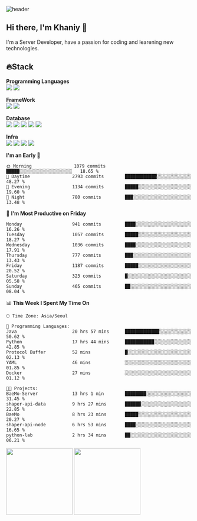 ![header](https://capsule-render.vercel.app/api?type=soft&text=Welcome!&color=auto&height=200&section=header&fontSize=70)

## Hi there, I'm Khaniy 👋
I'm a Server Developer, have a passion for coding and learening new technologies.
<!-- <br> 📫 Email : kangh1596@gmail.com 
<br> 📝 Blog  : khan03.tistory.com/
<br> <img src="https://img.shields.io/badge/Email-222222?style=for-the-badge&logo=Gmail&logoColor=white">
<br> <img src="https://img.shields.io/badge/Blog -222222?style=for-the-badge&logo=Tistory&logoColor=white">
[hank0302's Blog](https://khan03.tistory.com/)
-->
## 🔥Stack 

**Programming Languages** <br>
 <img src="https://img.shields.io/badge/JAVA-E6522C?style=for-the-badge&logo=Java&logoColor=white">
 <img src="https://img.shields.io/badge/Python-3776AB?style=for-the-badge&logo=python&logoColor=white">

**FrameWork** <br>
<img src="https://img.shields.io/badge/SpringBoot-6DB33F?style=for-the-badge&logo=SpringBoot&logoColor=white">
<img src="https://img.shields.io/badge/FastAPI-009688?style=for-the-badge&logo=FastAPI&logoColor=white">

**Database** <br>
<img src="https://img.shields.io/badge/MySQL-4479A1?style=for-the-badge&logo=MySQL&logoColor=white">
<img src="https://img.shields.io/badge/MariaDB-003545?style=for-the-badge&logo=MariaDB&logoColor=white">
<img src="https://img.shields.io/badge/MongoDB-47A248?style=for-the-badge&logo=MongoDB&logoColor=white">
<img src="https://img.shields.io/badge/Redis-DC382D?style=for-the-badge&logo=Redis&logoColor=white">
<img src="https://img.shields.io/badge/PostgreSQL-4169E1?style=for-the-badge&logo=PostgreSQL&logoColor=white">

**Infra** <br>
<img src="https://img.shields.io/badge/Docker-2496ED?style=for-the-badge&logo=Docker&logoColor=white">
<img src="https://img.shields.io/badge/Kubernetes-326CE5?style=for-the-badge&logo=Kubernetes&logoColor=white">
<img src="https://img.shields.io/badge/Prometheus-E6522C?style=for-the-badge&logo=prometheus&logoColor=white">
<img src="https://img.shields.io/badge/Grafana-F46800?style=for-the-badge&logo=grafana&logoColor=white">

<!--START_SECTION:waka-->
**I'm an Early 🐤** 

```text
🌞 Morning                1079 commits        █████░░░░░░░░░░░░░░░░░░░░   18.65 % 
🌆 Daytime                2793 commits        ████████████░░░░░░░░░░░░░   48.27 % 
🌃 Evening                1134 commits        █████░░░░░░░░░░░░░░░░░░░░   19.60 % 
🌙 Night                  780 commits         ███░░░░░░░░░░░░░░░░░░░░░░   13.48 % 
```
📅 **I'm Most Productive on Friday** 

```text
Monday                   941 commits         ████░░░░░░░░░░░░░░░░░░░░░   16.26 % 
Tuesday                  1057 commits        █████░░░░░░░░░░░░░░░░░░░░   18.27 % 
Wednesday                1036 commits        ████░░░░░░░░░░░░░░░░░░░░░   17.91 % 
Thursday                 777 commits         ███░░░░░░░░░░░░░░░░░░░░░░   13.43 % 
Friday                   1187 commits        █████░░░░░░░░░░░░░░░░░░░░   20.52 % 
Saturday                 323 commits         █░░░░░░░░░░░░░░░░░░░░░░░░   05.58 % 
Sunday                   465 commits         ██░░░░░░░░░░░░░░░░░░░░░░░   08.04 % 
```


📊 **This Week I Spent My Time On** 

```text
🕑︎ Time Zone: Asia/Seoul

💬 Programming Languages: 
Java                     20 hrs 57 mins      █████████████░░░░░░░░░░░░   50.62 % 
Python                   17 hrs 44 mins      ███████████░░░░░░░░░░░░░░   42.85 % 
Protocol Buffer          52 mins             █░░░░░░░░░░░░░░░░░░░░░░░░   02.13 % 
YAML                     46 mins             ░░░░░░░░░░░░░░░░░░░░░░░░░   01.85 % 
Docker                   27 mins             ░░░░░░░░░░░░░░░░░░░░░░░░░   01.12 % 

🐱‍💻 Projects: 
BaeMo-Server             13 hrs 1 min        ████████░░░░░░░░░░░░░░░░░   31.45 % 
shaper-api-data          9 hrs 27 mins       ██████░░░░░░░░░░░░░░░░░░░   22.85 % 
BaeMo                    8 hrs 23 mins       █████░░░░░░░░░░░░░░░░░░░░   20.27 % 
shaper-api-node          6 hrs 53 mins       ████░░░░░░░░░░░░░░░░░░░░░   16.65 % 
python-lab               2 hrs 34 mins       ██░░░░░░░░░░░░░░░░░░░░░░░   06.21 % 
```


<!--END_SECTION:waka-->
<p>
  <img height="180em" src="https://github-readme-stats-khaniys-projects.vercel.app/api?username=khaniy&show_icons=true&include_all_commits=true&theme=dracula">
  <img height="180em" src="https://github-readme-stats-khaniys-projects.vercel.app/api/top-langs?username=khaniy&layout=compact&theme=dracula">
</p>

